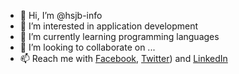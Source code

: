 - 👋 Hi, I’m @hsjb-info
- 👀 I’m interested in application development
- 🌱 I’m currently learning programming languages
- 💞️ I’m looking to collaborate on ...
- 📫 Reach me with [Facebook](https://www.facebook.com/jbhs.info), [Twitter](https://x.com/hsjobaerlis)) and [LinkedIn](https://www.linkedin.com/in/hsjb/)
<!---
hsjb-info/hsjb-info is a ✨ special ✨ repository because its `README.md` (this file) appears on your GitHub profile.
You can click the Preview link to take a look at your changes.
--->
